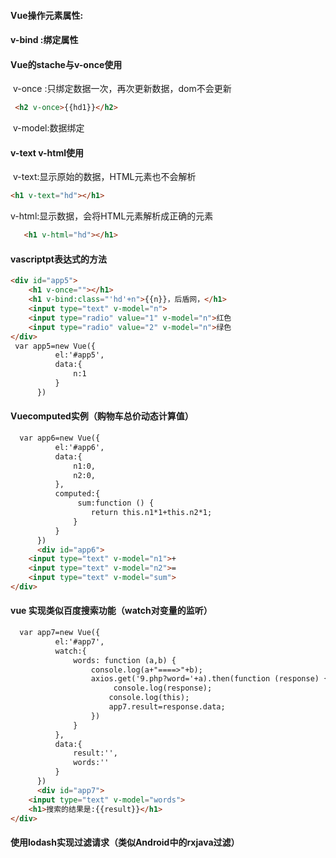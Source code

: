 #### Vue操作元素属性:

####          v-bind :绑定属性

####    Vue的stache与v-once使用

​     v-once :只绑定数据一次，再次更新数据，dom不会更新

```html
 <h2 v-once>{{hd1}}</h2>
```

​     v-model:数据绑定

#### v-text v-html使用

​     v-text:显示原始的数据，HTML元素也不会解析

```html
<h1 v-text="hd"></h1>
```

   v-html:显示数据，会将HTML元素解析成正确的元素

```html
   <h1 v-html="hd"></h1>
```

#### vascriptpt表达式的方法

```html
<div id="app5">
    <h1 v-once=""></h1>
    <h1 v-bind:class="'hd'+n">{{n}}，后盾网，</h1>
    <input type="text" v-model="n">
    <input type="radio" value="1" v-model="n">红色
    <input type="radio" value="2" v-model="n">绿色
</div>
 var app5=new Vue({
          el:'#app5',
          data:{
              n:1
          }
      })
```

####  Vuecomputed实例（购物车总价动态计算值）

```html
  var app6=new Vue({
          el:'#app6',
          data:{
              n1:0,
              n2:0,
          },
          computed:{
               sum:function () {
                  return this.n1*1+this.n2*1;
              }
          }
      })
      <div id="app6">
    <input type="text" v-model="n1">+
    <input type="text" v-model="n2">=
    <input type="text" v-model="sum">
</div>
```

#### vue 实现类似百度搜索功能（watch对变量的监听）

```html
  var app7=new Vue({
          el:'#app7',
          watch:{
              words: function (a,b) {
                  console.log(a+"====>"+b);
                  axios.get('9.php?word='+a).then(function (response) {
                       console.log(response);
                      console.log(this);
                      app7.result=response.data;
                  })
              }
          },
          data:{
              result:'',
              words:''
          }
      })
      <div id="app7">
    <input type="text" v-model="words">
    <h1>搜索的结果是:{{result}}</h1>
</div>
```

####    使用lodash实现过滤请求（类似Android中的rxjava过滤）

​      